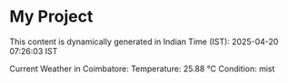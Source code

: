 # My Project

This content is dynamically generated in Indian Time (IST): 2025-04-20 07:26:03 IST


Current Weather in Coimbatore:
Temperature: 25.88 °C
Condition: mist

